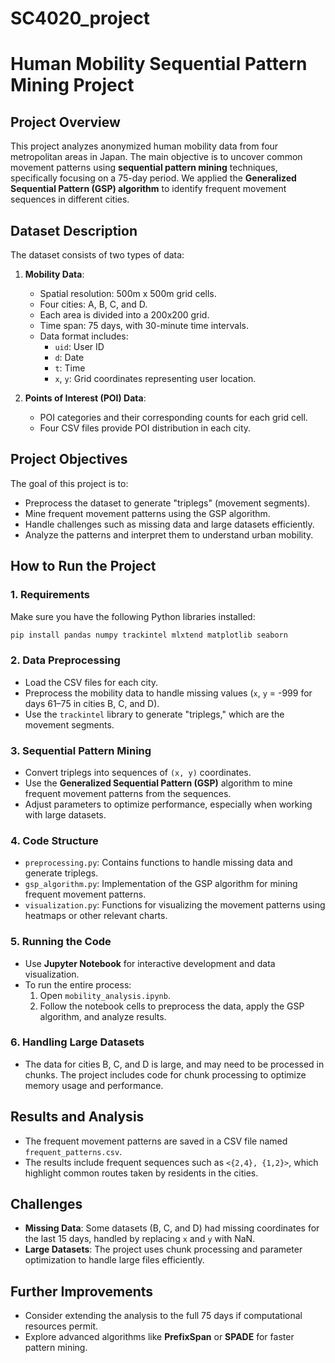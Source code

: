 # SC4020_project

# **Human Mobility Sequential Pattern Mining Project**

## **Project Overview**

This project analyzes anonymized human mobility data from four metropolitan areas in Japan. The main objective is to uncover common movement patterns using **sequential pattern mining** techniques, specifically focusing on a 75-day period. We applied the **Generalized Sequential Pattern (GSP) algorithm** to identify frequent movement sequences in different cities.

## **Dataset Description**

The dataset consists of two types of data:

1. **Mobility Data**:
    - Spatial resolution: 500m x 500m grid cells.
    - Four cities: A, B, C, and D.
    - Each area is divided into a 200x200 grid.
    - Time span: 75 days, with 30-minute time intervals.
    - Data format includes:
      - `uid`: User ID
      - `d`: Date
      - `t`: Time
      - `x`, `y`: Grid coordinates representing user location.

2. **Points of Interest (POI) Data**:
    - POI categories and their corresponding counts for each grid cell.
    - Four CSV files provide POI distribution in each city.

## **Project Objectives**

The goal of this project is to:
- Preprocess the dataset to generate "triplegs" (movement segments).
- Mine frequent movement patterns using the GSP algorithm.
- Handle challenges such as missing data and large datasets efficiently.
- Analyze the patterns and interpret them to understand urban mobility.

## **How to Run the Project**

### **1. Requirements**

Make sure you have the following Python libraries installed:

```bash
pip install pandas numpy trackintel mlxtend matplotlib seaborn
```

### **2. Data Preprocessing**

- Load the CSV files for each city.
- Preprocess the mobility data to handle missing values (`x`, `y` = -999 for days 61–75 in cities B, C, and D).
- Use the `trackintel` library to generate "triplegs," which are the movement segments.

### **3. Sequential Pattern Mining**

- Convert triplegs into sequences of `(x, y)` coordinates.
- Use the **Generalized Sequential Pattern (GSP)** algorithm to mine frequent movement patterns from the sequences.
- Adjust parameters to optimize performance, especially when working with large datasets.

### **4. Code Structure**

- `preprocessing.py`: Contains functions to handle missing data and generate triplegs.
- `gsp_algorithm.py`: Implementation of the GSP algorithm for mining frequent movement patterns.
- `visualization.py`: Functions for visualizing the movement patterns using heatmaps or other relevant charts.

### **5. Running the Code**

- Use **Jupyter Notebook** for interactive development and data visualization.
- To run the entire process:
  1. Open `mobility_analysis.ipynb`.
  2. Follow the notebook cells to preprocess the data, apply the GSP algorithm, and analyze results.

### **6. Handling Large Datasets**

- The data for cities B, C, and D is large, and may need to be processed in chunks. The project includes code for chunk processing to optimize memory usage and performance.

## **Results and Analysis**

- The frequent movement patterns are saved in a CSV file named `frequent_patterns.csv`.
- The results include frequent sequences such as `<{2,4}, {1,2}>`, which highlight common routes taken by residents in the cities.

## **Challenges**

- **Missing Data**: Some datasets (B, C, and D) had missing coordinates for the last 15 days, handled by replacing `x` and `y` with NaN.
- **Large Datasets**: The project uses chunk processing and parameter optimization to handle large files efficiently.

## **Further Improvements**

- Consider extending the analysis to the full 75 days if computational resources permit.
- Explore advanced algorithms like **PrefixSpan** or **SPADE** for faster pattern mining.
  
